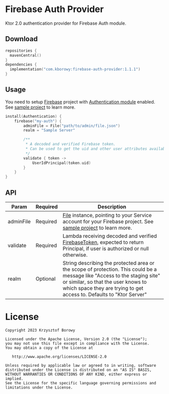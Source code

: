 # Firebase Auth Provider

Ktor 2.0 authentication provider for Firebase Auth module.

## Download

```kotlin
repositories {
  mavenCentral()
}
dependencies {
  implementation("com.kborowy:firebase-auth-provider:1.1.1")
}
```

## Usage

You need to setup [Firebase](https://firebase.google.com/) project
with [Authentication module](https://firebase.google.com/products/auth) enabled. See [sample project](./sample/README.md) to learn more.

```kotlin
install(Authentication) {
    firebase("my-auth") {
        adminFile = File("path/to/admin/file.json")
        realm = "Sample Server"

        /**
         * A decoded and verified Firebase token.
         * Can be used to get the uid and other user attributes available in the token.
         */
        validate { token ->
            UserIdPrincipal(token.uid)
        }
    }
}
```

## API

| **Param** | **Required** | **Description**                                                                                                                                                                                                                          |
|-----------|--------------|------------------------------------------------------------------------------------------------------------------------------------------------------------------------------------------------------------------------------------------|
| adminFile | Required | [File](https://docs.oracle.com/javase/8/docs/api/java/io/File.html) instance, pointing to your Service account for your Firebase project. See [sample project](./sample/README.md) to learn more.                                        |
| validate  | Required | Lambda receiving decoded and verified [FirebaseToken](https://firebase.google.com/docs/reference/admin/java/reference/com/google/firebase/auth/FirebaseToken), expected to return Principal, if user is authorized or null otherwise.    |
| realm     | Optional | String describing the protected area or the scope of protection. This could be a message like "Access to the staging site" or similar, so that the user knows to which space they are trying to get access to. Defaults to "Ktor Server" |

# License

    Copyright 2023 Krzysztof Borowy
    
    Licensed under the Apache License, Version 2.0 (the "License");
    you may not use this file except in compliance with the License.
    You may obtain a copy of the License at
    
       http://www.apache.org/licenses/LICENSE-2.0
    
    Unless required by applicable law or agreed to in writing, software
    distributed under the License is distributed on an "AS IS" BASIS,
    WITHOUT WARRANTIES OR CONDITIONS OF ANY KIND, either express or implied.
    See the License for the specific language governing permissions and
    limitations under the License.
